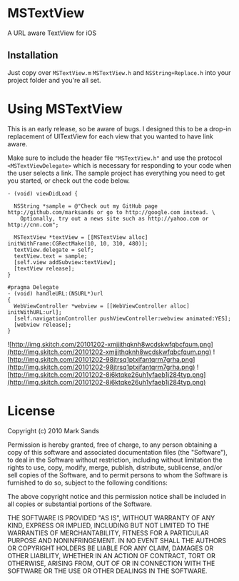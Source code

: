 # MSTextView

A URL aware TextView for iOS

## Installation

Just copy over `MSTextView.m` `MSTextView.h` and `NSString+Replace.h` into your project folder and you're all set.

# Using MSTextView

This is an early release, so be aware of bugs. I designed this to be a drop-in replacement of UITextView for each view that you wanted to have link aware.

Make sure to include the header file `"MSTextView.h"` and use the protocol `<MSTextViewDelegate>` which is necessary for responding to your code when the user selects a link. The sample project has everything you need to get you started, or check out the code below.

    - (void) viewDidLoad {

      NSString *sample = @"Check out my GitHub page http://github.com/marksands or go to http://google.com instead. \
        Optionally, try out a news site such as http://yahoo.com or http://cnn.com";

      MSTextView *textView = [[MSTextView alloc] initWithFrame:CGRectMake(10, 10, 310, 480)];
      textView.delegate = self;
      textView.text = sample;
      [self.view addSubview:textView];
      [textView release];
    }

    #pragma Delegate
    - (void) handleURL:(NSURL*)url
    {
      WebViewController *webview = [[WebViewController alloc] initWithURL:url];
      [self.navigationController pushViewController:webview animated:YES];
      [webview release];
    }

![http://img.skitch.com/20101202-xmjjjthqknh8wcdskwfqbcfqum.png](http://img.skitch.com/20101202-xmjjjthqknh8wcdskwfqbcfqum.png)
![http://img.skitch.com/20101202-98jtrsq1ptxifantqrm7grha.png](http://img.skitch.com/20101202-98jtrsq1ptxifantqrm7grha.png)
![http://img.skitch.com/20101202-8i6ktqke26uh1yfaeb1j284typ.png](http://img.skitch.com/20101202-8i6ktqke26uh1yfaeb1j284typ.png)

# License 

Copyright (c) 2010 Mark Sands

Permission is hereby granted, free of charge, to any person obtaining a copy
of this software and associated documentation files (the "Software"), to deal
in the Software without restriction, including without limitation the rights
to use, copy, modify, merge, publish, distribute, sublicense, and/or sell
copies of the Software, and to permit persons to whom the Software is
furnished to do so, subject to the following conditions:

The above copyright notice and this permission notice shall be included in
all copies or substantial portions of the Software.

THE SOFTWARE IS PROVIDED "AS IS", WITHOUT WARRANTY OF ANY KIND, EXPRESS OR
IMPLIED, INCLUDING BUT NOT LIMITED TO THE WARRANTIES OF MERCHANTABILITY,
FITNESS FOR A PARTICULAR PURPOSE AND NONINFRINGEMENT. IN NO EVENT SHALL THE
AUTHORS OR COPYRIGHT HOLDERS BE LIABLE FOR ANY CLAIM, DAMAGES OR OTHER
LIABILITY, WHETHER IN AN ACTION OF CONTRACT, TORT OR OTHERWISE, ARISING FROM,
OUT OF OR IN CONNECTION WITH THE SOFTWARE OR THE USE OR OTHER DEALINGS IN
THE SOFTWARE.
